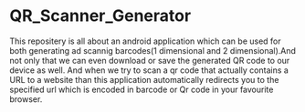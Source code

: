 # QR_Scanner_Generator
This repositery is all about an android application which can be used for both generating ad scannig barcodes(1 dimensional and 2 dimensional).And not only that we can even download or save the generated QR code to our device as well. And when we try to scan a qr code that actually contains a URL to a website than this application automatically redirects you to the specified url which is encoded in barcode or Qr code in your favourite browser.
